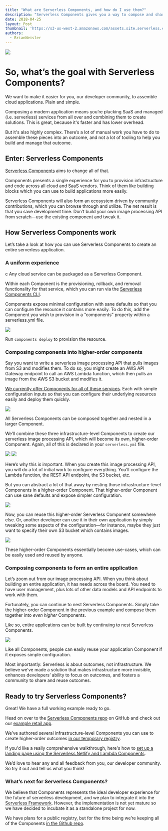 ```yaml
---
title: "What are Serverless Components, and how do I use them?"
description: "Serverless Components gives you a way to compose and share parts of a cloud application. Serverless development just got even easier."
date: 2018-04-25
layout: Post
thumbnail: 'https://s3-us-west-2.amazonaws.com/assets.site.serverless.com/logos/serverless-square-icon-text.png'
authors:
  - BrianNeisler
---
```


<image src="https://s3-us-west-2.amazonaws.com/assets.blog.serverless.com/components/serverless-components.gif">

# So, what’s the goal with Serverless Components?

We want to make it easier for you, our developer community, to assemble cloud applications. Plain and simple.

Composing a modern application means you’re plucking SaaS and managed (i.e. serverless) services from all over and combining them to create solutions. This is great, because it's faster and has lower overhead.

But it's also highly complex. There’s a lot of manual work you have to do to assemble these pieces into an outcome, and not a lot of tooling to help you build and manage that outcome.

## Enter: Serverless Components

[Serverless Components](https://github.com/serverless/components) aims to change all of that.

Components presents a single experience for you to provision infrastructure and code across all cloud and SaaS vendors. Think of them like building blocks which you can use to build applications more easily.

Serverless Components will also form an ecosystem driven by community contributions, which you can browse through and utilize. The net result is that you save development time. Don’t build your own image processing API from scratch—use the existing component and tweak it.

## How Serverless Components work

Let’s take a look at how you can use Serverless Components to create an entire serverless application.

### A uniform experience
c
Any cloud service can be packaged as a Serverless Component.

Within each Component is the provisioning, rollback, and removal functionality for that service, which you can run via the [Serverless Components CLI](https://github.com/serverless/components).

Components expose minimal configuration with sane defaults so that you can configure the resource it contains more easily.  To do this, add the Component you wish to provision in a “components” property within a serverless.yml file.

<image src="https://s3-us-west-2.amazonaws.com/assets.blog.serverless.com/components/serverless-components-s3-config.png">

Run `components deploy` to provision the resource.

### Composing components into higher-order components

Say you want to write a serverless image processing API that pulls images from S3 and modifies them. To do so, you might create an AWS API Gateway endpoint to call an AWS Lambda function, which then pulls an image from the AWS S3 bucket and modifies it.

[We currently offer Components for all of these services](https://github.com/serverless/components/tree/master/registry).  Each with simple configuration inputs so that you can configure their underlying resources easily and deploy them quickly.

<image src="https://s3-us-west-2.amazonaws.com/assets.blog.serverless.com/components/serverless-component-s3.png">

All Serverless Components can be composed together and nested in a larger Component.  

We’ll combine these three infrastructure-level Components to create our serverless image processing API, which will become its own, higher-order Component. Again, all of this is declared in your `serverless.yml` file.

<image src="https://s3-us-west-2.amazonaws.com/assets.blog.serverless.com/components/serverless-component-image-processor.png">

<image src="https://s3-us-west-2.amazonaws.com/assets.blog.serverless.com/components/serverless-components-nesting.png">

Here’s why this is important.  When you create this image processing API, you will do a lot of initial work to configure everything. You’ll configure the Lambda function, the REST API endpoint, the S3 bucket, etc.

But you can abstract a lot of that away by nesting those infrastructure-level Components in a higher-order Component.  That higher-order Component can use sane defaults and expose simpler configuration.

<image src="https://s3-us-west-2.amazonaws.com/assets.blog.serverless.com/components/serverless-components-combined.png">

Now, you can reuse this higher-order Serverless Component somewhere else. Or, another developer can use it in their own application by simply tweaking some aspects of the configuration—for instance, maybe they just want to specify their own S3 bucket which contains images.

<image src="https://s3-us-west-2.amazonaws.com/assets.blog.serverless.com/components/serverless-components-processor-consumer.png">

These higher-order Components essentially become use-cases, which can be easily used and reused by anyone.

### Composing components to form an entire application

Let’s zoom out from our image processing API. When you think about building an entire application, it has needs across the board. You need to have user management, plus lots of other data models and API endpoints to work with them.

Fortunately, you can continue to nest Serverless Components. Simply take the higher-order Component in the previous example and compose them together into *even higher* Components.

Like so, entire applications can be built by continuing to nest Serverless Components.

<image src="https://s3-us-west-2.amazonaws.com/assets.blog.serverless.com/components/serverless-components-photo-app-nesting.png">

Like all Components, people can easily reuse your application Component if it exposes simple configuration.

Most importantly: Serverless is about outcomes, not infrastructure. We believe we’ve made a solution that makes infrastructure more invisible, enhances developers’ ability to focus on outcomes, and fosters a community to share and reuse outcomes.

## Ready to try Serverless Components?

Great! We have a full working example ready to go.

Head on over to the [Serverless Components repo](https://github.com/serverless/components) on GitHub and check out our [example retail app](https://github.com/serverless/components/tree/master/examples/retail-app).

We’ve authored several infrastructure-level Components you can use to create higher-order outcomes [in our temporary registry](https://github.com/serverless/components/tree/master/registry).

If you'd like a really comprehensive walkthrough, here's how to [set up a landing page using the Serverless Netlify and Lambda Components](https://serverless.com/blog/how-to-create-landing-page-with-serverless-components/).

We’d love to hear any and all feedback from you, our developer community. So try it out and tell us what you think!

### What’s next for Serverless Components?

We believe that Components represents the ideal developer experience for the future of serverless development, and we plan to integrate it into the [Serverless Framework](https://github.com/serverless/serverless). However, the implementation is not yet mature so we have decided to incubate it as a standalone project for now.

We have plans for a public registry, but for the time being we’re keeping all of the Components [in the Github repo](https://github.com/serverless/components/tree/master/registry).
